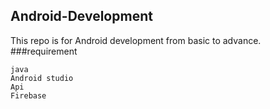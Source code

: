 ## Android-Development
This repo is for Android development from basic to advance.
###requirement
```
java
Android studio
Api 
Firebase
```

